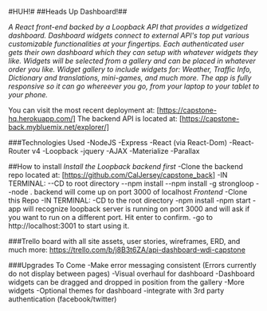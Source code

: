 #HUH!#
##Heads Up Dashboard!##

*A React front-end backed by a Loopback API that provides a widgetized dashboard. Dashboard widgets connect to external API's top put various customizable functionalities at your fingertips. Each authenticated user gets their own dashboard which they can setup with whatever widgets they like. Widgets will be selected from a gallery and can be placed in whatever order you like. Widget gallery to include widgets for: Weather, Traffic Info, Dictionary and translations, mini-games, and much more. The app is fully responsive so it can go whereever you go, from your laptop to your tablet to your phone.*

You can visit the most recent deployment at: [https://capstone-hq.herokuapp.com/]
The backend API is located at: [https://capstone-back.mybluemix.net/explorer/]

###Technologies Used
-NodeJS
-Express
-React (via React-Dom)
-React-Router v4
-Loopback
-jquery
-AJAX
-Materialize
-Parallax

##How to install
*Install the Loopback backend first*
-Clone the backend repo located at: [https://github.com/CalJersey/capstone_back]
-IN TERMINAL:
--CD to root directory
--npm install
--npm install -g strongloop
--node .
backend will come up on port 3000 of localhost
*Frontend*
-Clone this Repo
-IN TERMINAL:
-CD to the root directory
-npm install
-npm start
-app will recognize loopback server is running on port 3000 and will ask if you want to run on a different port. Hit enter to confirm.
-go to http://localhost:3001 to start using it.

###Trello board with all site assets, user stories, wireframes, ERD, and much more:
https://trello.com/b/j8B3t6ZA/api-dashboard-wdi-capstone

###Upgrades To Come
-Make error messaging consistent (Errors currently do not display between pages)
-Visual overhaul for dashboard
-Dashboard widgets can be dragged and dropped in position from the gallery
-More widgets
-Optional themes for dashboard
-integrate with 3rd party authentication (facebook/twitter)

